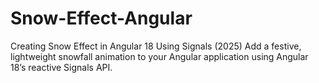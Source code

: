 # Snow-Effect-Angular
Creating Snow Effect in Angular 18 Using Signals (2025) Add a festive, lightweight snowfall animation to your Angular application using Angular 18’s reactive Signals API.
